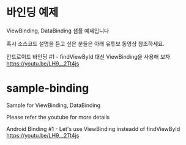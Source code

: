 # 바인딩 예제
ViewBinding, DataBinding 샘플 예제입니다

혹시 소스코드 설명을 듣고 싶은 분들은 아래 유튜브 동영상 참조하세요.

안드로이드 바인딩 #1 - findViewById 대신 ViewBinding을 사용해 보자
https://youtu.be/LH9__2Tt4js



# sample-binding
Sample for ViewBinding, DataBinding

Please refer the youtube for more details

Android Binding #1 - Let's use ViewBinding insteadd of findViewById
https://youtu.be/LH9__2Tt4js
